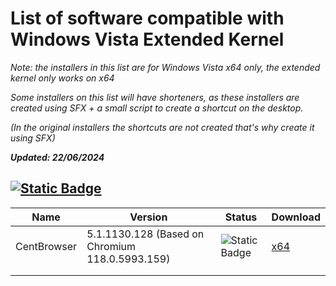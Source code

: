 # List of software compatible with Windows Vista Extended Kernel
_Note: the installers in this list are for Windows Vista x64 only, the extended kernel only works on x64_

_Some installers on this list will have shorteners, as these installers are created using SFX + a small script to create a shortcut on the desktop._

_(In the original installers the shortcuts are not created that's why create it using SFX)_

**_Updated: 22/06/2024_**

## [![Static Badge](https://img.shields.io/badge/Browsers-blue?style=flat-square&logo=microsoftedge)](https://github.com/TesterMachine/WinVistaRepo/blob/main/Software/SoftwareVistaKEx.md#)

| Name        | Version                                         | Status                                                     | Download                                   |
|-------------|-------------------------------------------------|------------------------------------------------------------|--------------------------------------------|
| CentBrowser | 5.1.1130.128 (Based on Chromium 118.0.5993.159) | ![Static Badge](https://img.shields.io/badge/Stable-lemon) | [x64](https://exe.io/CentBrowserInstaller) |
|             |                                                 |                                                            |                                            |
|             |                                                 |                                                            |                                            |
